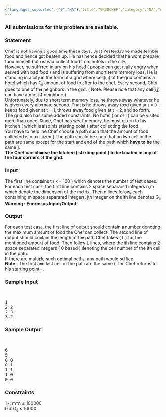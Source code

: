 ```yaml
---
{"languages_supported":{"0":"NA"},"title":"GRIDCHEF","category":"NA","old_version":true,"problem_code":"GRIDCHEF","tags":{"0":"NA"},"layout":"problem"}
---
```


<h3> All submissions for this problem are available. </h3><h3> Statement </h3> 

<p>
Chef is not having a good time these days. Just Yesterday he made terrible food and hence got beaten up. He has hence decided that he wont prepare food himself but instead collect food from hotels in the city. <br />
However, he suffered injury on his head ( people can get really angry when served with bad food  ) and is suffering from short term memory loss. 
He is standing in a city in the form of a grid where cell(i,j) of the grid contains a hotel which has G<sub>ij</sub> amount of food to offer to the chef. Every second, Chef goes to one of the neighbors in the grid.  ( Note: Please note that any cell(i,j) can have atmost 4 neighbors). <br />
Unfortunately, due to short term memory loss, he throws away whatever he is given every alternate second. That is he throws away food given at t = 0 , keeps food given at t = 1, throws away food given at t = 2, and so forth. <br />
The grid also has some added constraints. No hotel ( or cell ) can be visited more than once. Since, Chef has weak memory, he must return to his kitchen ( which is also his starting point ) after collecting the food. <br />
You have to help the Chef choose a path such that the amount of food collected is maximized [ The path should be such that no two cell in the path are same except for the start and end of the path which <b>have to be</b> the same ]. <br /> 
<b>The Chef can choose the kitchen ( starting point ) to be located in any of the four corners of the grid.</b><br />
</p>

<h3> Input </h3>
<p>
The first line contains t ( &lt;= 100 ) which denotes the number of test cases. For each test case, the first line contains 2 space separared integers n,m which denote the dimension of the matrix. Then n lines follow, each containing m space separared integers. jth integer on the ith line denotes G<sub>ij</sub> <br />
<b> Warning :  Enormous Input/Output. </b><br />
</p>

<h3> Output </h3> 
<p>
For each test case, the first line of output should contain a number denoting the maximum amount of food the Chef can collect. The second line of output should contain the length of the path Chef takes ( L )  for the mentioned amount of food. Then follow L lines, where the ith line contains 2 space separated integers ( 0 based ) denoting the cell number of the ith cell in the path. <br />
If there are multiple such optimal paths, any path would suffice. <br />
<b>Note</b> : The first and last cell of the path are the same ( The Chef returns to his starting point ) . <br /> 
</p>

<h3> Sample Input </h3>
<br />
<pre>
1 
2 2
2 3
3 2
</pre>

<h3> Sample Output </h3>
<br />
<pre>
6
5
0 0 
0 1
1 1 
1 0
0 0
</pre>

<h3> Constraints </h3>
<p>
1 &lt; m*n ≤ 100000 <br />
0 ≤ G<sub>ij</sub> ≤ 10000 <br />
</p>    